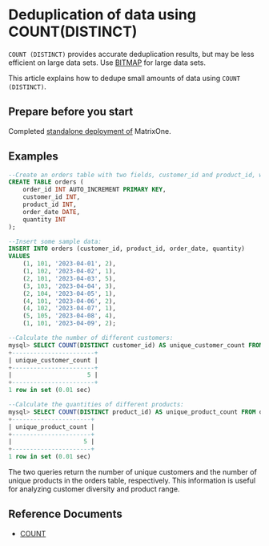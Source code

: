 # Deduplication of data using COUNT(DISTINCT)

`COUNT (DISTINCT)` provides accurate deduplication results, but may be less efficient on large data sets. Use [BITMAP](bitmap.md) for large data sets.

This article explains how to dedupe small amounts of data using `COUNT (DISTINCT)`.

## Prepare before you start

Completed [standalone deployment of](../../Get-Started/install-standalone-matrixone.md) MatrixOne.

## Examples

```sql
--Create an orders table with two fields, customer_id and product_id, which represent the unique identifiers of the customer and the product, respectively.
CREATE TABLE orders (
    order_id INT AUTO_INCREMENT PRIMARY KEY,
    customer_id INT,
    product_id INT,
    order_date DATE,
    quantity INT
);

--Insert some sample data:
INSERT INTO orders (customer_id, product_id, order_date, quantity)
VALUES
    (1, 101, '2023-04-01', 2),
    (1, 102, '2023-04-02', 1),
    (2, 101, '2023-04-03', 5),
    (3, 103, '2023-04-04', 3),
    (2, 104, '2023-04-05', 1),
    (4, 101, '2023-04-06', 2),
    (4, 102, '2023-04-07', 1),
    (5, 105, '2023-04-08', 4),
    (1, 101, '2023-04-09', 2);

--Calculate the number of different customers:
mysql> SELECT COUNT(DISTINCT customer_id) AS unique_customer_count FROM orders;
+-----------------------+
| unique_customer_count |
+-----------------------+
|                     5 |
+-----------------------+
1 row in set (0.01 sec)

--Calculate the quantities of different products:
mysql> SELECT COUNT(DISTINCT product_id) AS unique_product_count FROM orders;
+----------------------+
| unique_product_count |
+----------------------+
|                    5 |
+----------------------+
1 row in set (0.01 sec)
```

The two queries return the number of unique customers and the number of unique products in the orders table, respectively. This information is useful for analyzing customer diversity and product range.

## Reference Documents

- [COUNT](../../Reference/Functions-and-Operators/Aggregate-Functions/count.md)
